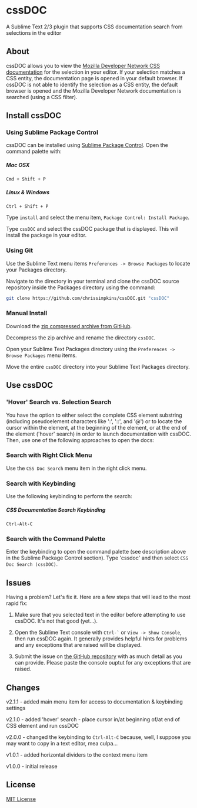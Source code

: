 cssDOC
======

A Sublime Text 2/3 plugin that supports CSS documentation search from selections in the editor

## About

cssDOC allows you to view the [Mozilla Developer Network CSS documentation](https://developer.mozilla.org/en-US/docs/Web/CSS/Reference) for the selection in your editor.  If your selection matches a CSS entity, the documentation page is opened in your default browser.  If cssDOC is not able to identify the selection as a CSS entity, the default browser is opened and the Mozilla Developer Network documentation is searched (using a CSS filter).

## Install cssDOC

### Using Sublime Package Control

cssDOC can be installed using [Sublime Package Control](https://sublime.wbond.net/).  Open the command palette with:

##### Mac OSX
```
Cmd + Shift + P
```

##### Linux & Windows
```
Ctrl + Shift + P
```

Type `install` and select the menu item, `Package Control: Install Package`.

Type `cssDOC` and select the cssDOC package that is displayed.  This will install the package in your editor.

### Using Git

Use the Sublime Text menu items `Preferences -> Browse Packages` to locate your Packages directory.

Navigate to the directory in your terminal and clone the cssDOC source repository inside the Packages directory using the command:

``` bash
git clone https://github.com/chrissimpkins/cssDOC.git "cssDOC"
```

### Manual Install

Download the [zip compressed archive from GitHub](https://github.com/chrissimpkins/cssDOC/archive/master.zip).

Decompress the zip archive and rename the directory `cssDOC`.

Open your Sublime Text Packages directory using the `Preferences -> Browse Packages` menu items.

Move the entire `cssDOC` directory into your Sublime Text Packages directory.

## Use cssDOC

### 'Hover' Search vs. Selection Search

You have the option to either select the complete CSS element substring (including pseudoelement characters like ':', '::', and '@') or to locate the cursor within the element, at the beginning of the element, or at the end of the element ('hover' search) in order to launch documentation with cssDOC.  Then, use one of the following approaches to open the docs:

### Search with Right Click Menu

Use the `CSS Doc Search` menu item in the right click menu.

### Search with Keybinding

Use the following keybinding to perform the search:

##### CSS Documentation Search Keybinding

```
Ctrl-Alt-C
```

### Search with the Command Palette

Enter the keybinding to open the command palette (see description above in the Sublime Package Control section).  Type 'cssdoc' and then select `CSS Doc Search (cssDOC)`.

## Issues

Having a problem? Let's fix it.  Here are a few steps that will lead to the most rapid fix:

1. Make sure that you selected text in the editor before attempting to use cssDOC.  It's not that good (yet...).

2. Open the Sublime Text console with <code>Ctrl-`</code> or <code>View -> Show Console</code>, then run cssDOC again.  It generally provides helpful hints for problems and any exceptions that are raised will be displayed.

3. Submit the issue on [the GitHub repository](https://github.com/chrissimpkins/cssDOC/issues) with as much detail as you can provide.  Please paste the console ouptut for any exceptions that are raised.

## Changes

v2.1.1 - added main menu item for access to documentation & keybinding settings

v2.1.0 - added 'hover' search - place cursor in/at beginning of/at end of CSS element and run cssDOC

v2.0.0 - changed the keybinding to `Ctrl-Alt-C` because, well, I suppose you may want to copy in a text editor, mea culpa...

v1.0.1 - added horizontal dividers to the context menu item

v1.0.0 - initial release

## License

[MIT License](https://github.com/chrissimpkins/cssDOC/blob/master/LICENSE)
